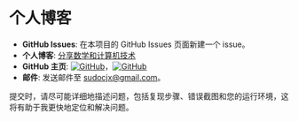 # 个人博客



* **GitHub Issues**: 在本项目的 GitHub Issues 页面新建一个 issue。
* **个人博客**: [分享数学和计算机技术](https://smlyfm.github.io)
* **GitHub 主页**: [![GitHub](https://img.shields.io/badge/GitHub-KS--MATH-blue?style=social&logo=github)](https://github.com/KS-MATH)，[![GitHub](https://img.shields.io/badge/GitHub-topmkter-blue?style=social&logo=github)](https://github.com/topmkter)
* **邮件**: 发送邮件至 <sudocjx@gmail.com>。

提交时，请尽可能详细地描述问题，包括复现步骤、错误截图和您的运行环境，这将有助于我更快地定位和解决问题。
